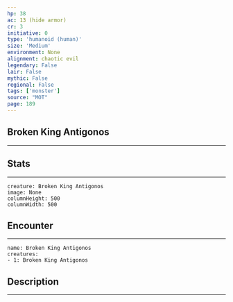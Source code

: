 ```yaml
---
hp: 38
ac: 13 (hide armor)
cr: 3
initiative: 0
type: 'humanoid (human)'    
size: 'Medium'
environment: None
alignment: chaotic evil
legendary: False
lair: False
mythic: False
regional: False
tags: ['monster']
source: "MOT"
page: 189
---
```


## Broken King Antigonos
---



## Stats
---

```statblock
creature: Broken King Antigonos
image: None
columnHeight: 500
columnWidth: 500
```

## Encounter
---

```encounter-table
name: Broken King Antigonos
creatures:
- 1: Broken King Antigonos
```

## Description
---




